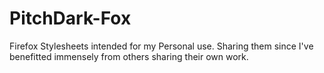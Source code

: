 # PitchDark-Fox
Firefox Stylesheets intended for my Personal use. Sharing them since I've benefitted immensely from others sharing their own work.
